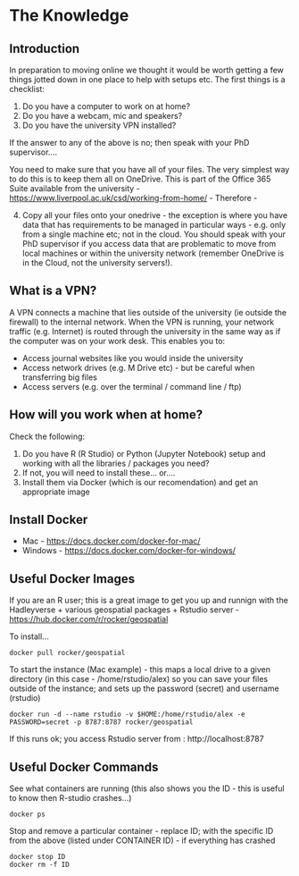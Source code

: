 # The Knowledge

## Introduction

In preparation to moving online we thought it would be worth getting a few things jotted down in one place to help with setups etc. The first things is a checklist:

1. Do you have a computer to work on at home?
2. Do you have a webcam, mic and speakers?
3. Do you have the university VPN installed?

If the answer to any of the above is no; then speak with your PhD supervisor.... 

You need to make sure that you have all of your files. The very simplest way to do this is to keep them all on OneDrive. This is part of the Office 365 Suite available from the university - https://www.liverpool.ac.uk/csd/working-from-home/ - Therefore - 

4. Copy all your files onto your onedrive - the exception is where you have data that has requirements to be managed in particular ways - e.g. only from a single machine etc; not in the cloud. You should speak with your PhD supervisor if you access data that are problematic to move from local machines or within the university network (remember OneDrive is in the Cloud, not the university servers!).


## What is a VPN?
A VPN connects a machine that lies outside of the university (ie outside the firewall) to the internal network. When the VPN is running, your network traffic (e.g. Internet) is routed through the university in the same way as if the computer was on your work desk. This enables you to:
* Access journal websites like you would inside the university
* Access network drives (e.g. M Drive etc) - but be careful when transferring big files
* Access servers (e.g. over the terminal / command line / ftp)

## How will you work when at home?

Check the following:

1. Do you have R (R Studio) or Python (Jupyter Notebook) setup and working with all the libraries / packages you need?
2. If not, you will need to install these... or....
3. Install them via Docker (which is our recomendation) and get an appropriate image

## Install Docker
* Mac - https://docs.docker.com/docker-for-mac/
* Windows - https://docs.docker.com/docker-for-windows/

## Useful Docker Images
If you are an R user; this is a great image to get you up and runnign with the Hadleyverse + various geospatial packages + Rstudio server - https://hub.docker.com/r/rocker/geospatial

To install...

```
docker pull rocker/geospatial
```
To start the instance (Mac example) - this maps a local drive to a given directory (in this case - /home/rstudio/alex) so you can save your files outside of the instance; and sets up the password (secret) and username (rstudio)

```
docker run -d --name rstudio -v $HOME:/home/rstudio/alex -e PASSWORD=secret -p 8787:8787 rocker/geospatial
```
If this runs ok; you access Rstudio server from : http://localhost:8787

## Useful Docker Commands
See what containers are running (this also shows you the ID - this is useful to know then R-studio crashes...)
```
docker ps
```
Stop and remove a particular container - replace ID; with the specific ID from the above (listed under CONTAINER ID) - if everything has crashed
```
docker stop ID
docker rm -f ID
```

